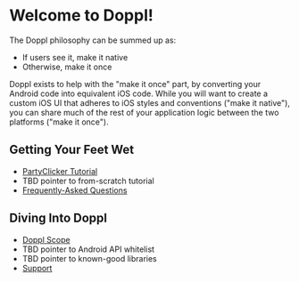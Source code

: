 # Welcome to Doppl!

The Doppl philosophy can be summed up as:

- If users see it, make it native
- Otherwise, make it once

Doppl exists to help with the "make it once" part, by converting your
Android code into equivalent iOS code. While you will want to create a custom
iOS UI that adheres to iOS styles and conventions ("make it native"), you can
share much of the rest of your application logic between the two platforms
("make it once").

## Getting Your Feet Wet

- [PartyClicker Tutorial](./Tutorial)
- TBD pointer to from-scratch tutorial
- [Frequently-Asked Questions](./FAQ)

## Diving Into Doppl

- [Doppl Scope](./Scope)
- TBD pointer to Android API whitelist
- TBD pointer to known-good libraries
- [Support](./Support)
